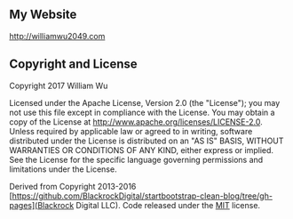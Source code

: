 ## My Website
http://williamwu2049.com

## Copyright and License

Copyright 2017 William Wu

Licensed under the Apache License, Version 2.0 (the "License");
you may not use this file except in compliance with the License.
You may obtain a copy of the License at http://www.apache.org/licenses/LICENSE-2.0.
Unless required by applicable law or agreed to in writing, software
distributed under the License is distributed on an "AS IS" BASIS,
WITHOUT WARRANTIES OR CONDITIONS OF ANY KIND, either express or implied.
See the License for the specific language governing permissions and
limitations under the License.

Derived from Copyright 2013-2016 [https://github.com/BlackrockDigital/startbootstrap-clean-blog/tree/gh-pages](Blackrock Digital LLC). Code released under the [MIT](https://github.com/BlackrockDigital/startbootstrap-clean-blog/blob/gh-pages/LICENSE) license.
